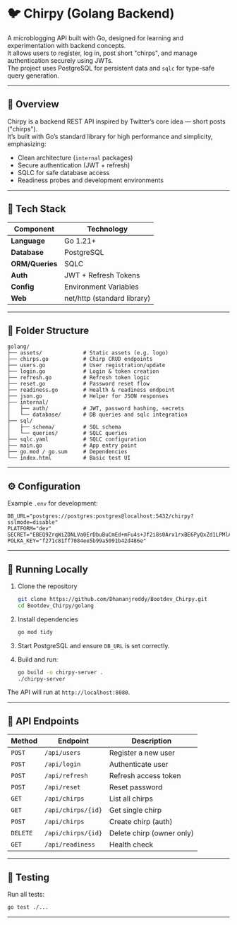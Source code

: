 # 🐦 Chirpy (Golang Backend)

A microblogging API built with Go, designed for learning and experimentation with backend concepts.  
It allows users to register, log in, post short "chirps", and manage authentication securely using JWTs.  
The project uses PostgreSQL for persistent data and `sqlc` for type-safe query generation.

---

## 🚀 Overview

Chirpy is a backend REST API inspired by Twitter’s core idea — short posts ("chirps").  
It’s built with Go’s standard library for high performance and simplicity, emphasizing:
- Clean architecture (`internal` packages)
- Secure authentication (JWT + refresh)
- SQLC for safe database access
- Readiness probes and development environments

---

## 🧰 Tech Stack

| Component | Technology |
|------------|-------------|
| **Language** | Go 1.21+ |
| **Database** | PostgreSQL |
| **ORM/Queries** | SQLC |
| **Auth** | JWT + Refresh Tokens |
| **Config** | Environment Variables |
| **Web** | net/http (standard library) |

---

## 📂 Folder Structure

```
golang/
├── assets/             # Static assets (e.g. logo)
├── chirps.go           # Chirp CRUD endpoints
├── users.go            # User registration/update
├── login.go            # Login & token creation
├── refresh.go          # Refresh token logic
├── reset.go            # Password reset flow
├── readiness.go        # Health & readiness endpoint
├── json.go             # Helper for JSON responses
├── internal/
│   ├── auth/           # JWT, password hashing, secrets
│   └── database/       # DB queries and sqlc integration
├── sql/
│   ├── schema/         # SQL schema
│   └── queries/        # SQLC queries
├── sqlc.yaml           # SQLC configuration
├── main.go             # App entry point
├── go.mod / go.sum     # Dependencies
└── index.html          # Basic test UI
```

---

## ⚙️ Configuration

Example `.env` for development:

```
DB_URL="postgres://postgres:postgres@localhost:5432/chirpy?sslmode=disable"
PLATFORM="dev"
SECRET="EBEQ9ZrqWiZDNLVa0ErDbuBuCmEd+mFu4s+Jf2i8s0Arx1rxBE6PyQxZd1LPMlALkwjBfy2SViA7/ODqCT113A=="
POLKA_KEY="f271c81ff7084ee5b99a5091b42d486e"
```

---

## 🧩 Running Locally

1. Clone the repository  
   ```bash
   git clone https://github.com/Dhananjreddy/Bootdev_Chirpy.git
   cd Bootdev_Chirpy/golang
   ```

2. Install dependencies  
   ```bash
   go mod tidy
   ```

3. Start PostgreSQL and ensure `DB_URL` is set correctly.

4. Build and run:  
   ```bash
   go build -o chirpy-server .
   ./chirpy-server
   ```

The API will run at `http://localhost:8080`.

---

## 📡 API Endpoints

| Method | Endpoint | Description |
|--------|-----------|-------------|
| `POST` | `/api/users` | Register a new user |
| `POST` | `/api/login` | Authenticate user |
| `POST` | `/api/refresh` | Refresh access token |
| `POST` | `/api/reset` | Reset password |
| `GET`  | `/api/chirps` | List all chirps |
| `GET`  | `/api/chirps/{id}` | Get single chirp |
| `POST` | `/api/chirps` | Create chirp (auth) |
| `DELETE` | `/api/chirps/{id}` | Delete chirp (owner only) |
| `GET`  | `/api/readiness` | Health check |

---

## 🧪 Testing

Run all tests:
```bash
go test ./...
```

---
